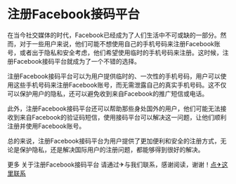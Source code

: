 # 注册Facebook接码平台

在当今社交媒体的时代，Facebook已经成为了人们生活中不可或缺的一部分。然而，对于一些用户来说，他们可能不想使用自己的手机号码来注册Facebook账号，或者出于隐私和安全考虑，他们希望使用临时的手机号码来注册。这时候，注册Facebook接码平台就成为了一个不错的选择。

注册Facebook接码平台可以为用户提供临时的、一次性的手机号码，用户可以使用这些手机号码来注册Facebook账号，而无需泄露自己的真实手机号码。这不仅可以保护用户的隐私，还可以避免收到来自Facebook的推广短信或电话。

此外，注册Facebook接码平台还可以帮助那些身处国外的用户，他们可能无法接收到来自Facebook的验证码短信，使用接码平台可以解决这一问题，让他们顺利注册并使用Facebook账号。

总的来说，注册Facebook接码平台为用户提供了更加便利和安全的注册方式，无论是保护隐私，还是解决国际用户的注册问题，都能够得到很好的解决。

更多 关于注册Facebook接码平台 请通过✈与我们联系，感谢阅读，谢谢！[点✈这里联系](https://www.k02.cc)